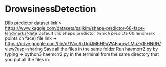# DrowsinessDetection
Dlib predictor dataset link > https://www.kaggle.com/datasets/sajikim/shape-predictor-68-face-landmarks/data
Default dlib shape predictor (which predicts 68 landmark points on face) file link -> https://drive.google.com/file/d/1VccRkDqQM6H9uWAFprow1iMuZy1FHNRH/view?usp=sharing
Save all the files in the same folder 
Run haemorr2.py by typing -> python3 haemorr2.py 
in the terminal from the same directory that you put all the files in.
